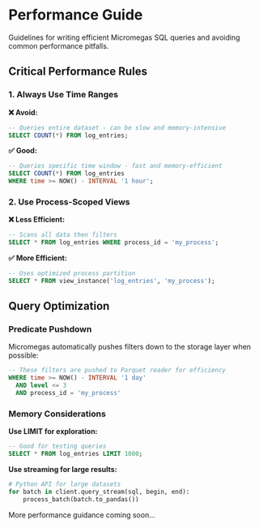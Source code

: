 # Performance Guide

Guidelines for writing efficient Micromegas SQL queries and avoiding common performance pitfalls.

## Critical Performance Rules

### 1. Always Use Time Ranges

**❌ Avoid:**
```sql
-- Queries entire dataset - can be slow and memory-intensive
SELECT COUNT(*) FROM log_entries;
```

**✅ Good:**
```sql
-- Queries specific time window - fast and memory-efficient
SELECT COUNT(*) FROM log_entries
WHERE time >= NOW() - INTERVAL '1 hour';
```

### 2. Use Process-Scoped Views

**❌ Less Efficient:**
```sql
-- Scans all data then filters
SELECT * FROM log_entries WHERE process_id = 'my_process';
```

**✅ More Efficient:**
```sql
-- Uses optimized process partition
SELECT * FROM view_instance('log_entries', 'my_process');
```

## Query Optimization

### Predicate Pushdown
Micromegas automatically pushes filters down to the storage layer when possible:

```sql
-- These filters are pushed to Parquet reader for efficiency
WHERE time >= NOW() - INTERVAL '1 day'
  AND level <= 3
  AND process_id = 'my_process'
```

### Memory Considerations

**Use LIMIT for exploration:**
```sql
-- Good for testing queries
SELECT * FROM log_entries LIMIT 1000;
```

**Use streaming for large results:**
```python
# Python API for large datasets
for batch in client.query_stream(sql, begin, end):
    process_batch(batch.to_pandas())
```

More performance guidance coming soon...

